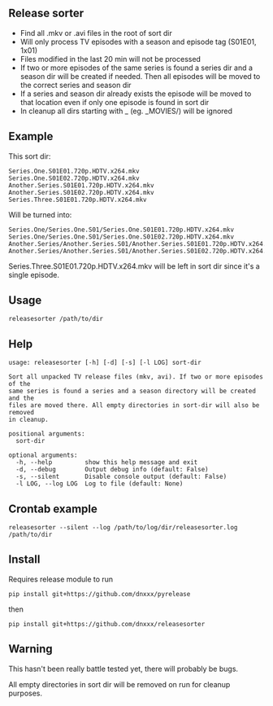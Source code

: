 ## Release sorter
- Find all .mkv or .avi files in the root of sort dir
- Will only process TV episodes with a season and episode tag (S01E01, 1x01)
- Files modified in the last 20 min will not be processed
- If two or more episodes of the same series is found a series
dir and a season dir will be created if needed. Then all episodes
will be moved to the correct series and season dir
- If a series and season dir already exists the episode will be moved
to that location even if only one episode is found in sort dir
- In cleanup all dirs starting with _ (eg. _MOVIES/) will be ignored

## Example
This sort dir:

    Series.One.S01E01.720p.HDTV.x264.mkv
    Series.One.S01E02.720p.HDTV.x264.mkv
    Another.Series.S01E01.720p.HDTV.x264.mkv
    Another.Series.S01E02.720p.HDTV.x264.mkv
    Series.Three.S01E01.720p.HDTV.x264.mkv

Will be turned into:

    Series.One/Series.One.S01/Series.One.S01E01.720p.HDTV.x264.mkv
    Series.One/Series.One.S01/Series.One.S01E02.720p.HDTV.x264.mkv
    Another.Series/Another.Series.S01/Another.Series.S01E01.720p.HDTV.x264.mkv
    Another.Series/Another.Series.S01/Another.Series.S01E02.720p.HDTV.x264.mkv

Series.Three.S01E01.720p.HDTV.x264.mkv will be left in sort dir since it's a single episode.

## Usage
    releasesorter /path/to/dir

## Help
    usage: releasesorter [-h] [-d] [-s] [-l LOG] sort-dir

    Sort all unpacked TV release files (mkv, avi). If two or more episodes of the
    same series is found a series and a season directory will be created and the
    files are moved there. All empty directories in sort-dir will also be removed
    in cleanup.

    positional arguments:
      sort-dir

    optional arguments:
      -h, --help         show this help message and exit
      -d, --debug        Output debug info (default: False)
      -s, --silent       Disable console output (default: False)
      -l LOG, --log LOG  Log to file (default: None)

## Crontab example
    releasesorter --silent --log /path/to/log/dir/releasesorter.log /path/to/dir

## Install
Requires release module to run

    pip install git+https://github.com/dnxxx/pyrelease

then

    pip install git+https://github.com/dnxxx/releasesorter

## Warning
This hasn't been really battle tested yet, there will probably be bugs.

All empty directories in sort dir will be removed on run for cleanup purposes.
